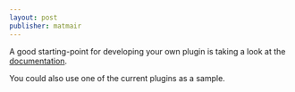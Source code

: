 ```yaml
---
layout: post
publisher: matmair
---
```

A good starting-point for developing your own plugin is taking a look at the [documentation](https://inventree.readthedocs.io/en/latest/extend/plugins/).

You could also use one of the current plugins as a sample.